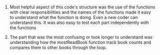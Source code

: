 1. Most helpful aspect of this code's structure was the use of the functions with clear responsibilities and the names of the functions made it easy to understand what the function is doing. Even a new coder can understand this. It was also easy to test each part independently with the functions

2. The part that was the most confusing or took longer to understand was understanding how the mostReadBook function track book counts and compares them to other books through the loop. 
